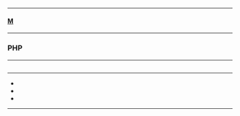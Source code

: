 
---

#### [M](https://github.com/ttltrk/TTT/blob/master/menu.md)

---

### PHP

---

```

```

---

* []()
* []()
* []()

---
